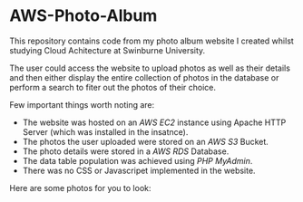 # AWS-Photo-Album

This repository contains code from my photo album website I created whilst studying 
Cloud Achitecture at Swinburne University.

The user could access the website to upload photos as well as their details and then either 
display the entire collection of photos in the database or perform a search to fiter out the 
photos of their choice.

Few important things worth noting are:

* The website was hosted on an *AWS EC2* instance using Apache HTTP Server (which was installed in the insatnce).
* The photos the user uploaded were stored on an *AWS S3* Bucket.
* The photo details were stored in a *AWS RDS* Database.
* The data table population was achieved using *PHP MyAdmin*.
* There was no CSS or Javascripet implemented in the website.

Here are some photos for you to look:


